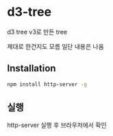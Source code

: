 # d3-tree
d3 tree v3로 만든 tree


제대로 한건지도 모름 일단 내용은 나옴


## Installation
```bash
npm install http-server -g
```

## 실행
http-server 실행 후 브라우저에서 확인
